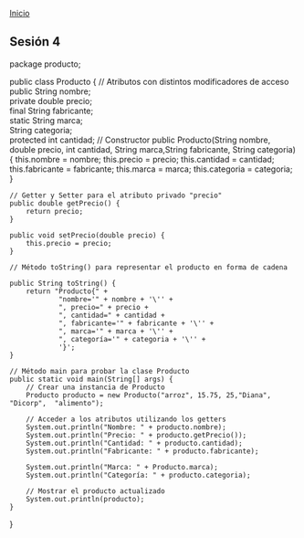 <!-- No borrar o modificar -->
[Inicio](./index.md)

## Sesión 4


<!-- Su documentación aquí -->package producto;


public class Producto {
 // Atributos con distintos modificadores de acceso
    public String nombre;        
    private double precio;                
    final String fabricante;     
    static String marca;         
    String categoria;            
    protected int cantidad;
    // Constructor
    public Producto(String nombre, double precio, int cantidad, String marca,String fabricante, String categoria) {
        this.nombre = nombre;
        this.precio = precio;
        this.cantidad = cantidad;
        this.fabricante = fabricante;
        this.marca  =  marca;
        this.categoria = categoria;
    }

    // Getter y Setter para el atributo privado "precio"
    public double getPrecio() {
        return precio;
    }

    public void setPrecio(double precio) {
        this.precio = precio;
    }

    // Método toString() para representar el producto en forma de cadena
    
    public String toString() {
        return "Producto{" +
                "nombre='" + nombre + '\'' +
                ", precio=" + precio +
                ", cantidad=" + cantidad +
                ", fabricante='" + fabricante + '\'' +
                ", marca='" + marca + '\'' +
                ", categoría='" + categoria + '\'' +
                '}';
    }

    // Método main para probar la clase Producto
    public static void main(String[] args) {
        // Crear una instancia de Producto
        Producto producto = new Producto("arroz", 15.75, 25,"Diana", "Dicorp",  "alimento");

        // Acceder a los atributos utilizando los getters
        System.out.println("Nombre: " + producto.nombre);
        System.out.println("Precio: " + producto.getPrecio());
        System.out.println("Cantidad: " + producto.cantidad);
        System.out.println("Fabricante: " + producto.fabricante);
        
        System.out.println("Marca: " + Producto.marca);
        System.out.println("Categoría: " + producto.categoria);
  
        // Mostrar el producto actualizado
        System.out.println(producto);
    }
}
    
   
        
    
    








